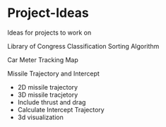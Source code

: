 # Project-Ideas
Ideas for projects to work on


Library of Congress Classification Sorting Algorithm

Car Meter Tracking Map

Missile Trajectory and Intercept
- 2D missile trajectory
- 3D missile tracjetory
- Include thrust and drag
- Calculate Intercept Trajectory
- 3d visualization
